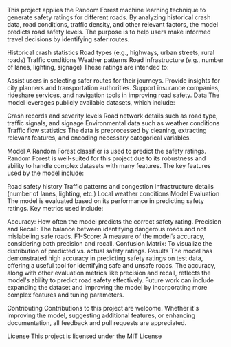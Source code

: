 This project applies the Random Forest machine learning technique to generate safety ratings for different roads. By analyzing historical crash data, road conditions, traffic density, and other relevant factors, the model predicts road safety levels. The purpose is to help users make informed travel decisions by identifying safer routes.


Historical crash statistics
Road types (e.g., highways, urban streets, rural roads)
Traffic conditions
Weather patterns
Road infrastructure (e.g., number of lanes, lighting, signage)
These ratings are intended to:

Assist users in selecting safer routes for their journeys.
Provide insights for city planners and transportation authorities.
Support insurance companies, rideshare services, and navigation tools in improving road safety.
Data
The model leverages publicly available datasets, which include:

Crash records and severity levels
Road network details such as road type, traffic signals, and signage
Environmental data such as weather conditions
Traffic flow statistics
The data is preprocessed by cleaning, extracting relevant features, and encoding necessary categorical variables.

Model
A Random Forest classifier is used to predict the safety ratings. Random Forest is well-suited for this project due to its robustness and ability to handle complex datasets with many features. The key features used by the model include:

Road safety history
Traffic patterns and congestion
Infrastructure details (number of lanes, lighting, etc.)
Local weather conditions
Model Evaluation
The model is evaluated based on its performance in predicting safety ratings. Key metrics used include:

Accuracy: How often the model predicts the correct safety rating.
Precision and Recall: The balance between identifying dangerous roads and not mislabeling safe roads.
F1-Score: A measure of the model’s accuracy, considering both precision and recall.
Confusion Matrix: To visualize the distribution of predicted vs. actual safety ratings.
Results
The model has demonstrated high accuracy in predicting safety ratings on test data, offering a useful tool for identifying safe and unsafe roads. The accuracy, along with other evaluation metrics like precision and recall, reflects the model's ability to predict road safety effectively. Future work can include expanding the dataset and improving the model by incorporating more complex features and tuning parameters.

Contributing
Contributions to this project are welcome. Whether it's improving the model, suggesting additional features, or enhancing documentation, all feedback and pull requests are appreciated.

License
This project is licensed under the MIT License
